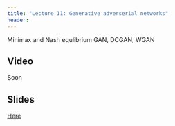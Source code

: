 ```yaml
---
title: "Lecture 11: Generative adverserial networks"
header:
---
```


Minimax and Nash equlibrium
GAN, DCGAN, WGAN


## Video


Soon


## Slides

[Here](https://www.dropbox.com/scl/fi/zzk0iwcpg67jru0evrrvh/236781_lec11_gans.pptx?dl=0&rlkey=m5ub6tysf01ruvjjwrtqgc6hx)

